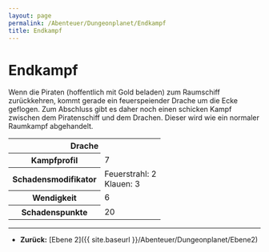 ```yaml
---
layout: page
permalink: /Abenteuer/Dungeonplanet/Endkampf
title: Endkampf
---
```


# Endkampf

Wenn die Piraten (hoffentlich mit Gold beladen) zum Raumschiff zurückkehren, kommt gerade ein feuerspeiender Drache um die Ecke geflogen. Zum Abschluss gibt es daher noch einen schicken Kampf zwischen dem Piratenschiff und dem Drachen. Dieser wird wie ein normaler Raumkampf abgehandelt.

<table>
<tbody>
<tr><th colspan="2">Drache</th></tr>
<tr><th>Kampfprofil</th><td>7</td></tr>
<tr><th>Schadensmodifikator</th><td>Feuerstrahl: 2<br/>
Klauen: 3</td></tr>
<tr><th>Wendigkeit</th><td>6</td></tr>
<tr><th>Schadenspunkte</th><td>20</td></tr>
</tbody>
</table>

***
- **Zurück:** [Ebene 2]({{ site.baseurl }}/Abenteuer/Dungeonplanet/Ebene2)

